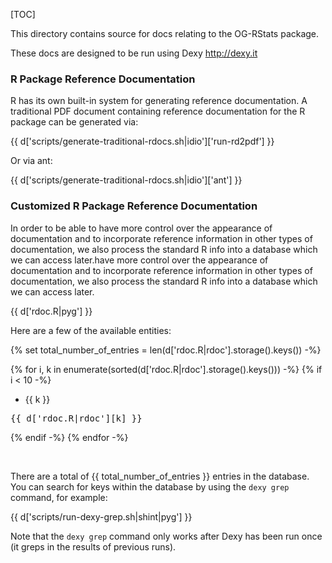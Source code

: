 [TOC]

This directory contains source for docs relating to the OG-RStats package.

These docs are designed to be run using Dexy http://dexy.it

### R Package Reference Documentation

R has its own built-in system for generating reference documentation. A traditional PDF document containing reference documentation for the R package can be generated via:

{{ d['scripts/generate-traditional-rdocs.sh|idio']['run-rd2pdf'] }}

Or via ant:

{{ d['scripts/generate-traditional-rdocs.sh|idio']['ant'] }}

### Customized R Package Reference Documentation

In order to be able to have more control over the appearance of documentation and to incorporate reference information in other types of documentation, we also process the standard R info into a database which we can access later.have more control over the appearance of documentation and to incorporate reference information in other types of documentation, we also process the standard R info into a database which we can access later.

{{ d['rdoc.R|pyg'] }}

Here are a few of the available entities:

{% set total_number_of_entries = len(d['rdoc.R|rdoc'].storage().keys()) -%}

{% for i, k in enumerate(sorted(d['rdoc.R|rdoc'].storage().keys())) -%}
{% if i < 10 -%}
+ {{ k }}
<pre>
{{ d['rdoc.R|rdoc'][k] }}
</pre>
{% endif -%}
{% endfor -%}

<br />

There are a total of {{ total_number_of_entries }} entries in the database. You can search for keys within the database by using the `dexy grep` command, for example:

{{ d['scripts/run-dexy-grep.sh|shint|pyg'] }}

Note that the `dexy grep` command only works after Dexy has been run once (it greps in the results of previous runs).
